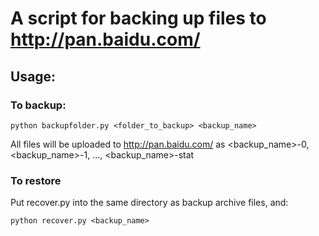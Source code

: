 # A script for backing up files to http://pan.baidu.com/

## Usage:

### To backup:

```
python backupfolder.py <folder_to_backup> <backup_name>
```

All files will be uploaded to http://pan.baidu.com/ as <backup_name>-0, <backup_name>-1, ..., <backup_name>-stat

### To restore

Put recover.py into the same directory as backup archive files, and:

```
python recover.py <backup_name>
```